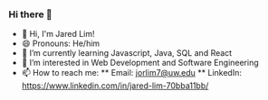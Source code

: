 ### Hi there 👋


- 🔭 Hi, I'm Jared Lim!
- 😄 Pronouns: He/him
- 🌱 I’m currently learning Javascript, Java, SQL and React
- 👯 I’m interested in Web Development and Software Engineering
- 📫 How to reach me:
** Email: jorlim7@uw.edu
** LinkedIn: https://www.linkedin.com/in/jared-lim-70bba11bb/

